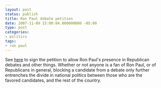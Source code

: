 ```yaml
---
layout: post
status: publish
title: Ron Paul debate petition
date: 2007-11-09 15:00:04.000000000 -05:00
type: post
categories:
- politics
tags:
- ron paul
---
```

See <a href="http://www.petitiononline.com/r0npau1/petition.html">here</a> to sign the petition to allow Ron Paul's presence in Republican debates and other things. Whether or not anyone is a fan of Ron Paul, or of Republicans in general, blocking a candidate from a debate only further entrenches the divide in national politics between those who are the favored candidates, and the rest of the country.
